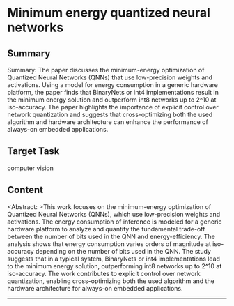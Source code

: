 # Minimum energy quantized neural networks

## Summary

Summary: The paper discusses the minimum-energy optimization of Quantized Neural Networks (QNNs) that use low-precision weights and activations. Using a model for energy consumption in a generic hardware platform, the paper finds that BinaryNets or int4 implementations result in the minimum energy solution and outperform int8 networks up to 2^10 at iso-accuracy. The paper highlights the importance of explicit control over network quantization and suggests that cross-optimizing both the used algorithm and hardware architecture can enhance the performance of always-on embedded applications.


## Target Task

computer vision

## Content

<Abstract: >This work focuses on the minimum-energy optimization of Quantized Neural Networks (QNNs), which use low-precision weights and activations. The energy consumption of inference is modeled for a generic hardware platform to analyze and quantify the fundamental trade-off between the number of bits used in the QNN and energy-efficiency. The analysis shows that energy consumption varies orders of magnitude at iso-accuracy depending on the number of bits used in the QNN. The study suggests that in a typical system, BinaryNets or int4 implementations lead to the minimum energy solution, outperforming int8 networks up to 2^10 at iso-accuracy. The work contributes to explicit control over network quantization, enabling cross-optimizing both the used algorithm and the hardware architecture for always-on embedded applications.



---

